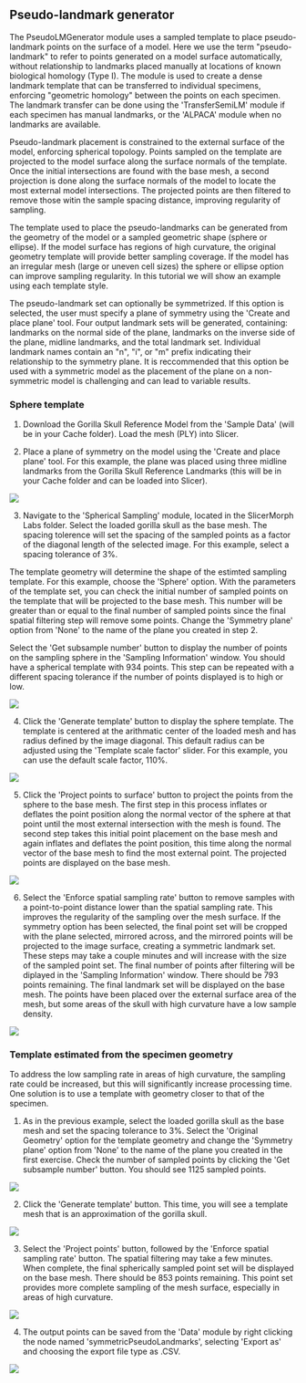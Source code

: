 ## Pseudo-landmark generator

The PseudoLMGenerator module uses a sampled template to place pseudo-landmark points on the surface of a model. Here we use the term "pseudo-landmark" to refer to points generated on a model surface automatically, without relationship to landmarks placed manually at locations of known biological homology (Type I). The module is used to create a dense landmark template that can be transferred to individual specimens, enforcing "geometric homology" between the points on each specimen.  The landmark transfer can be done using the 'TransferSemiLM' module if each specimen has manual landmarks,  or the 'ALPACA' module when no landmarks are available.

Pseudo-landmark placement is constrained to the external surface of the model, enforcing spherical topology. Points sampled on the template are projected to the model surface along the surface normals of the template. Once the initial intersections are found with the base mesh, a second projection is done along the surface normals of the model to locate the most external model intersections. The projected points are then filtered to remove those witin the sample spacing distance, improving regularity of sampling. 

The template used to place the pseudo-landmarks can be generated from the geometry of the model or a sampled geometric shape (sphere or ellipse). If the model surface has regions of high curvature, the original geometry template will provide better sampling coverage. If the model has an irregular mesh (large or uneven cell sizes) the sphere or ellipse option can improve sampling regularity. In this tutorial we will show an example using each template style. 

The pseudo-landmark set can optionally be symmetrized. If this option is selected, the user must specify a plane of symmetry using the 'Create and place plane' tool. Four output landmark sets will be generated, containing: landmarks on the normal side of the plane, landmarks on the inverse side of the plane, midline landmarks, and the total landmark set. Individual landmark names contain an "n", "i", or "m" prefix indicating their relationship to the symmetry plane. It is reccommended that this option be used with a symmetric model as the placement of the plane on a non-symmetric model is challenging and can lead to variable results.

### Sphere template
1. Download the Gorilla Skull Reference Model from the 'Sample Data' (will be in your Cache folder). Load the mesh (PLY) into Slicer.

2. Place a plane of symmetry on the model using the 'Create and place plane' tool. For this example, the plane was placed using three midline landmarks from the Gorilla Skull Reference Landmarks (this will be in your Cache folder and can be loaded into Slicer).

<img src="./Picture1.png">

3. Navigate to the 'Spherical Sampling' module, located in the SlicerMorph Labs folder. Select the loaded gorilla skull as the base mesh. The spacing tolerence will set the spacing of the sampled points as a factor of the diagonal length of the selected image. For this example, select a spacing tolerance of 3%. 

The template geometry will determine the shape of the estimted sampling template. For this example, choose the 'Sphere' option. With the parameters of the template set, you can check the initial number of sampled points on the template that will be projected to the base mesh. This number will be greater than or equal to the final number of sampled points since the final spatial filtering step will remove some points. Change the 'Symmetry plane' option from 'None' to the name of the plane you created in step 2.

Select the 'Get subsample number' button to display the number of points on the sampling sphere in the 'Sampling Information' window. You should have a spherical template with 934 points. This step can be repeated with a different spacing tolerance if the number of points displayed is to high or low.

<img src="./Picture2.png">

4. Click the 'Generate template' button to display the sphere template. The template is centered at the arithmatic center of the loaded mesh and has radius defined by the image diagonal. This default radius can be adjusted using the 'Template scale factor' slider. For this example, you can use the default scale factor, 110%.

<img src="./Picture3.png">

5. Click the 'Project points to surface' button to project the points from the sphere to the base mesh. The first step in this process inflates or deflates the point position along the normal vector of the sphere at that point until the most external intersection with the mesh is found. The second step takes this initial point placement on the base mesh and again inflates and deflates the point position, this time along the normal vector of the base mesh to find the most external point. The projected points are displayed on the base mesh.

<img src="./Picture4.png">

6. Select the 'Enforce spatial sampling rate' button to remove samples with a point-to-point distance lower than the spatial sampling rate. This improves the regularity of the sampling over the mesh surface. If the symmetry option has been selected, the final point set will be cropped with the plane selected, mirrored across, and the mirrored points will be projected to the image surface, creating a symmetric landmark set. These steps may take a couple minutes and will increase with the size of the sampled point set. The final number of points after filtering will be diplayed in the 'Sampling Information' window. There should be 793 points remaining.  The final landmark set will be displayed on the base mesh. The points have been placed over the external surface area of the mesh, but some areas of the skull with high curvature have a low sample density.

<img src="./Picture5.png">

### Template estimated from the specimen geometry
To address the low sampling rate in areas of high curvature, the sampling rate could be increased, but this will significantly increase processing time. One solution is to use a template with geometry closer to that of the specimen. 

1. As in the previous example, select the loaded gorilla skull as the base mesh and set the spacing tolerance to 3%. Select the 'Original Geometry' option for the template geometry and change the 'Symmetry plane' option from 'None' to the name of the plane you created in the first exercise. Check the number of sampled points by clicking the 'Get subsample number' button. You should see 1125 sampled points.

<img src="./Picture6.png">

2. Click the 'Generate template' button. This time, you will see a template mesh that is an approximation of the gorilla skull.

<img src="./Picture7.png">

3. Select the 'Project points' button, followed by the 'Enforce spatial sampling rate' button. The spatial filtering may take a few minutes. When complete, the final spherically sampled point set will be displayed on the base mesh. There should be 853 points remaining. This point set provides more complete sampling of the mesh surface, especially in areas of high curvature. 

<img src="./Picture8.png">

4. The output points can be saved from the 'Data' module by right clicking the node named 'symmetricPseudoLandmarks', selecting 'Export as' and choosing the export file type as .CSV.

<img src="./Picture9.png">
